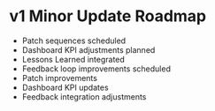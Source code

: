 # v1 Minor Update Roadmap

- Patch sequences scheduled
- Dashboard KPI adjustments planned
- Lessons Learned integrated
- Feedback loop improvements scheduled
- Patch improvements
- Dashboard KPI updates
- Feedback integration adjustments